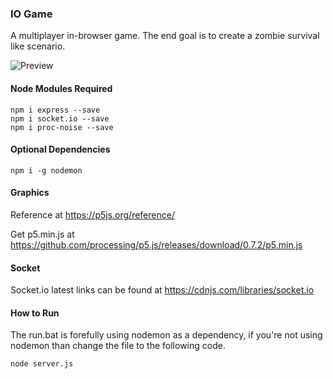 ### IO Game
A multiplayer in-browser game. The end goal is to create a zombie survival like scenario.

![Preview](https://i.imgur.com/ukfu3Iw.png)

#### Node Modules Required
```
npm i express --save
npm i socket.io --save
npm i proc-noise --save
```
#### Optional Dependencies
```
npm i -g nodemon
```
#### Graphics

Reference at https://p5js.org/reference/

Get p5.min.js at https://github.com/processing/p5.js/releases/download/0.7.2/p5.min.js

#### Socket

Socket.io latest links can be found at https://cdnjs.com/libraries/socket.io

#### How to Run

The run.bat is forefully using nodemon as a dependency, if you're not using nodemon than change the file to the following code.
```
node server.js
```
